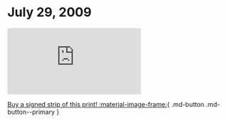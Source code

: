 # July 29, 2009

![](https://www.achewood.com/comic.php?date=07292009)

[Buy a signed strip of this print! :material-image-frame:](https://achewood-holiday-pop-up.myshopify.com/products/strip#07292009){ .md-button .md-button--primary }
